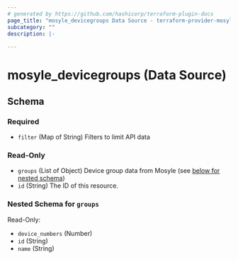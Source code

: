```yaml
---
# generated by https://github.com/hashicorp/terraform-plugin-docs
page_title: "mosyle_devicegroups Data Source - terraform-provider-mosyle"
subcategory: ""
description: |-
  
---
```


# mosyle_devicegroups (Data Source)





<!-- schema generated by tfplugindocs -->
## Schema

### Required

- `filter` (Map of String) Filters to limit API data

### Read-Only

- `groups` (List of Object) Device group data from Mosyle (see [below for nested schema](#nestedatt--groups))
- `id` (String) The ID of this resource.

<a id="nestedatt--groups"></a>
### Nested Schema for `groups`

Read-Only:

- `device_numbers` (Number)
- `id` (String)
- `name` (String)
